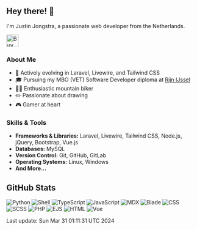 ## Hey there! 👋

I'm Justin Jongstra, a passionate web developer from the Netherlands.

<a href='https://ko-fi.com/justinjongstra' target='_blank'><img height='32' style='border:0px;height:32px;' src='https://cdn.ko-fi.com/cdn/kofi2.png?v=3' border='0' alt='Buy Me a Coffee at ko-fi.com' /></a> 
<br>

### About Me
- 🌱 Actively evolving in Laravel, Livewire, and Tailwind CSS
- 🎓 Pursuing my MBO (VET) Software Developer diploma at [Rijn IJssel](https://www.rijnijssel.nl/)
- 🚵‍♂️ Enthusiastic mountain biker
- ✏️ Passionate about drawing
- 🎮 Gamer at heart

### Skills & Tools
- **Frameworks & Libraries:** Laravel, Livewire, Tailwind CSS, Node.js, jQuery, Bootstrap, Vue.js
- **Databases:** MySQL
- **Version Control:** Git, GitHub, GitLab
- **Operating Systems:** Linux, Windows
- **And More...**

## GitHub Stats
![Python](https://img.shields.io/badge/Python-.17%25-blue)
![Shell](https://img.shields.io/badge/Shell-.35%25-blue)
![TypeScript](https://img.shields.io/badge/TypeScript-.02%25-blue)
![JavaScript](https://img.shields.io/badge/JavaScript-11.57%25-blue)
![MDX](https://img.shields.io/badge/MDX-2.19%25-blue)
![Blade](https://img.shields.io/badge/Blade-25.00%25-blue)
![CSS](https://img.shields.io/badge/CSS-2.19%25-blue)
![SCSS](https://img.shields.io/badge/SCSS-2.09%25-blue)
![PHP](https://img.shields.io/badge/PHP-54.69%25-blue)
![EJS](https://img.shields.io/badge/EJS-.77%25-blue)
![HTML](https://img.shields.io/badge/HTML-.10%25-blue)
![Vue](https://img.shields.io/badge/Vue-.78%25-blue)

Last update: Sun Mar 31 01:11:31 UTC 2024

